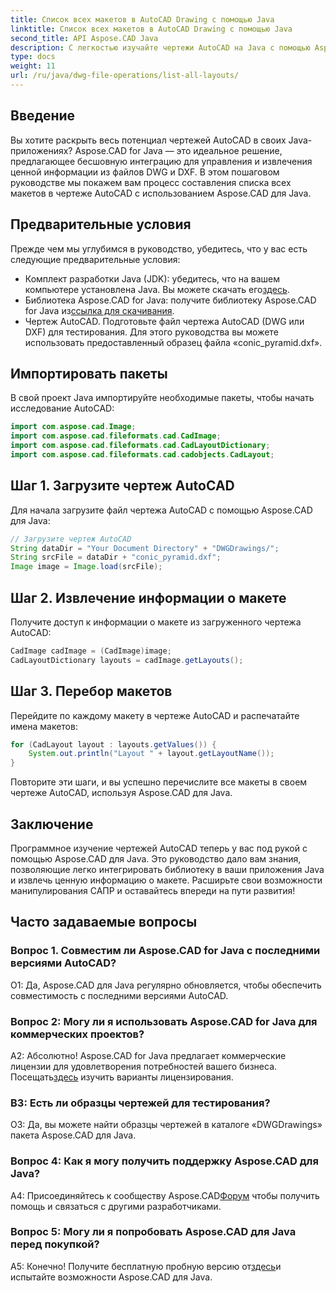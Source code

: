 ```yaml
---
title: Список всех макетов в AutoCAD Drawing с помощью Java
linktitle: Список всех макетов в AutoCAD Drawing с помощью Java
second_title: API Aspose.CAD Java
description: С легкостью изучайте чертежи AutoCAD на Java с помощью Aspose.CAD. Перечислите все раскладки, извлеките ценную информацию. Загрузите сейчас для полной интеграции!
type: docs
weight: 11
url: /ru/java/dwg-file-operations/list-all-layouts/
---
```

## Введение

Вы хотите раскрыть весь потенциал чертежей AutoCAD в своих Java-приложениях? Aspose.CAD for Java — это идеальное решение, предлагающее бесшовную интеграцию для управления и извлечения ценной информации из файлов DWG и DXF. В этом пошаговом руководстве мы покажем вам процесс составления списка всех макетов в чертеже AutoCAD с использованием Aspose.CAD для Java.

## Предварительные условия

Прежде чем мы углубимся в руководство, убедитесь, что у вас есть следующие предварительные условия:
- Комплект разработки Java (JDK): убедитесь, что на вашем компьютере установлена Java. Вы можете скачать его[здесь](https://www.oracle.com/java/technologies/javase-downloads.html).
-  Библиотека Aspose.CAD for Java: получите библиотеку Aspose.CAD for Java из[ссылка для скачивания](https://releases.aspose.com/cad/java/).
- Чертеж AutoCAD. Подготовьте файл чертежа AutoCAD (DWG или DXF) для тестирования. Для этого руководства вы можете использовать предоставленный образец файла «conic_pyramid.dxf».

## Импортировать пакеты

В свой проект Java импортируйте необходимые пакеты, чтобы начать исследование AutoCAD:

```java
import com.aspose.cad.Image;
import com.aspose.cad.fileformats.cad.CadImage;
import com.aspose.cad.fileformats.cad.CadLayoutDictionary;
import com.aspose.cad.fileformats.cad.cadobjects.CadLayout;
```

## Шаг 1. Загрузите чертеж AutoCAD

Для начала загрузите файл чертежа AutoCAD с помощью Aspose.CAD для Java:

```java
// Загрузите чертеж AutoCAD
String dataDir = "Your Document Directory" + "DWGDrawings/";
String srcFile = dataDir + "conic_pyramid.dxf";
Image image = Image.load(srcFile);
```

## Шаг 2. Извлечение информации о макете

Получите доступ к информации о макете из загруженного чертежа AutoCAD:

```java
CadImage cadImage = (CadImage)image;
CadLayoutDictionary layouts = cadImage.getLayouts();
```

## Шаг 3. Перебор макетов

Перейдите по каждому макету в чертеже AutoCAD и распечатайте имена макетов:

```java
for (CadLayout layout : layouts.getValues()) {
    System.out.println("Layout " + layout.getLayoutName());
}
```

Повторите эти шаги, и вы успешно перечислите все макеты в своем чертеже AutoCAD, используя Aspose.CAD для Java.

## Заключение

Программное изучение чертежей AutoCAD теперь у вас под рукой с помощью Aspose.CAD для Java. Это руководство дало вам знания, позволяющие легко интегрировать библиотеку в ваши приложения Java и извлечь ценную информацию о макете. Расширьте свои возможности манипулирования САПР и оставайтесь впереди на пути развития!

## Часто задаваемые вопросы

### Вопрос 1. Совместим ли Aspose.CAD for Java с последними версиями AutoCAD?

О1: Да, Aspose.CAD для Java регулярно обновляется, чтобы обеспечить совместимость с последними версиями AutoCAD.

### Вопрос 2: Могу ли я использовать Aspose.CAD for Java для коммерческих проектов?

 А2: Абсолютно! Aspose.CAD for Java предлагает коммерческие лицензии для удовлетворения потребностей вашего бизнеса. Посещать[здесь](https://purchase.aspose.com/buy) изучить варианты лицензирования.

### В3: Есть ли образцы чертежей для тестирования?

О3: Да, вы можете найти образцы чертежей в каталоге «DWGDrawings» пакета Aspose.CAD для Java.

### Вопрос 4: Как я могу получить поддержку Aspose.CAD для Java?

 A4: Присоединяйтесь к сообществу Aspose.CAD[Форум](https://forum.aspose.com/c/cad/19) чтобы получить помощь и связаться с другими разработчиками.

### Вопрос 5: Могу ли я попробовать Aspose.CAD для Java перед покупкой?

 А5: Конечно! Получите бесплатную пробную версию от[здесь](https://releases.aspose.com/)и испытайте возможности Aspose.CAD для Java.